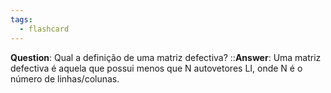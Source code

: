 ```yaml
---
tags:
  - flashcard
---
```

**Question**:  Qual a definição de uma matriz defectiva?   ::**Answer**: Uma matriz defectiva é aquela que possui menos que N autovetores LI, onde N é o número de linhas/colunas.